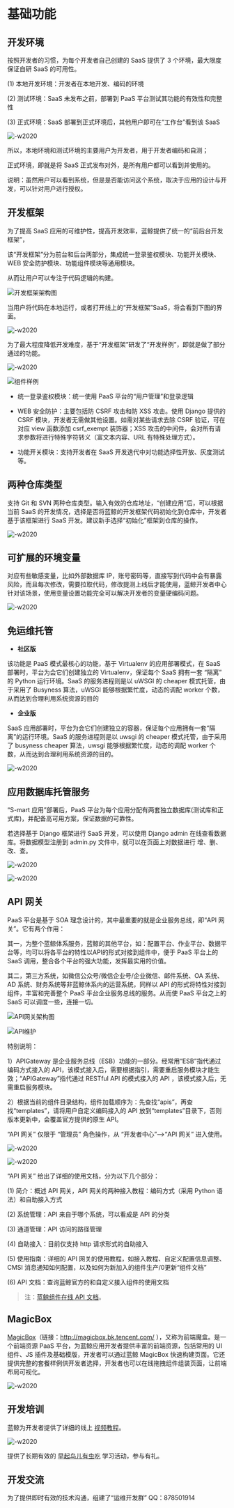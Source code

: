 # 基础功能

## 开发环境

按照开发者的习惯，为每个开发者自己创建的 SaaS 提供了 3 个环境，最大限度保证自研 SaaS 的可用性。

(1) 本地开发环境：开发者在本地开发、编码的环境

(2) 测试环境：SaaS 未发布之前，部署到 PaaS 平台测试其功能的有效性和完整性

(3) 正式环境：SaaS 部署到正式环境后，其他用户即可在“工作台”看到该 SaaS

![-w2020](../../assets/devenv.png)

所以，本地环境和测试环境的主要用户为开发者，用于开发者编码和自测；

正式环境，即就是将 SaaS 正式发布对外，是所有用户都可以看到并使用的。

说明：虽然用户可以看到系统，但是是否能访问这个系统，取决于应用的设计与开发，可以针对用户进行授权。

## 开发框架

为了提高 SaaS 应用的可维护性，提高开发效率，蓝鲸提供了统一的“前后台开发框架”，

该“开发框架”分为前台和后台两部分，集成统一登录鉴权模块、功能开关模块、WEB 安全防护模块、功能组件模块等通用模块。

从而让用户可以专注于代码逻辑的构建。

![开发框架架构图](../../assets/图片22.png)

当用户将代码在本地运行，或者打开线上的“开发框架”SaaS，将会看到下图的界面。

![-w2020](../../assets/framwork.png)

为了最大程度降低开发难度，基于“开发框架”研发了“开发样例”，即就是做了部分通过的功能。

![-w2020](../../assets/framexample.png)

![组件样例](../../assets/图片24.png)

- 统一登录鉴权模块：统一使用 PaaS 平台的“用户管理”和登录逻辑

- WEB 安全防护：主要包括防 CSRF 攻击和防 XSS 攻击。使用 Django 提供的 CSRF 模块，开发者无需做其他设置。如需对某些请求去除 CSRF 验证，可在对应 view 函数添加 csrf_exempt 装饰器；XSS 攻击的中间件，会对所有请求参数将进行特殊字符转义（富文本内容、URL 有特殊处理方式）。

- 功能开关模块：支持开发者在 SaaS 开发迭代中对功能选择性开放、灰度测试等。

## 两种仓库类型

支持 Git 和 SVN 两种仓库类型。输入有效的仓库地址，“创建应用”后，可以根据当前 SaaS 的开发情况，选择是否将蓝鲸的开发框架代码初始化到仓库中，开发者基于该框架进行 SaaS 开发。建议新手选择“初始化”框架到仓库的操作。

![-w2020](../../assets/图片21.png)

## 可扩展的环境变量

对应有些敏感变量，比如外部数据库 IP，账号密码等，直接写到代码中会有暴露风险，而且每次修改，需要拉取代码，修改提测上线后才能使用，蓝鲸开发者中心针对该场景，使用变量设置功能完全可以解决开发者的变量硬编码问题。

![-w2020](../../assets/varible.png)

## 免运维托管

- **社区版**

该功能是 PaaS 模式最核心的功能，基于 Virtualenv 的应用部署模式，在 SaaS 部署时，平台为会它们创建独立的 Virtualenv，保证每个 SaaS 拥有一套 “隔离” 的 Python 运行环境。SaaS 的服务进程则是以 uWSGI 的 cheaper 模式托管，由于采用了 Busyness 算法，uWSGI 能够根据繁忙度，动态的调配 worker 个数，从而达到合理利用系统资源的目的

- **企业版**

SaaS 应用部署时，平台为会它们创建独立的容器，保证每个应用拥有一套“隔离”的运行环境。SaaS 的服务进程则是以 uwsgi 的 cheaper 模式托管，由于采用了 busyness cheaper 算法，uwsgi 能够根据繁忙度，动态的调配 worker 个数，从而达到合理利用系统资源的目的。

![-w2020](../../assets/图片33.png)

## 应用数据库托管服务

“S-mart 应用”部署后，PaaS 平台为每个应用分配有两套独立数据库(测试库和正式库)，并配备高可用方案，保证数据的可靠性。

若选择基于 Django 框架进行 SaaS 开发，可以使用 Django admin 在线查看数据库。将数据模型注册到 admin.py 文件中，就可以在页面上对数据进行 增、删、改、查。

![-w2020](../../assets/图片37.png)

![-w2020](../../assets/图片38.png)

## API 网关

PaaS 平台是基于 SOA 理念设计的，其中最重要的就是企业服务总线，即“API 网关”。它有两个作用：

其一，为整个蓝鲸体系服务，蓝鲸的其他平台，如：配置平台、作业平台、数据平台等，均可以将各平台的特性以API的形式对接到组件中，便于 PaaS 平台上的 SaaS 调用，整合各个平台的强大功能，发挥最实用的价值。

其二，第三方系统，如微信公众号/微信企业号/企业微信、邮件系统、OA 系统、AD 系统、财务系统等非蓝鲸体系内的运营系统，同样以 API 的形式将特性对接到组件，丰富和完善整个 PaaS 平台企业服务总线的服务。从而使 PaaS 平台之上的 SaaS 可以调度一些，连接一切。

![API网关架构图](../../assets/图片27.png)

![API维护](../../assets/图片28.png)

特别说明：

1）APIGateway 是企业服务总线（ESB）功能的一部分。经常用“ESB”指代通过编码方式接入的 API，该模式接入后，需要根据指引，需要重启服务模块才能生效；“APIGateway”指代通过 RESTful API 的模式接入的 API ，该模式接入后，无需重启服务模块。

2）根据当前的组件目录结构，组件加载顺序为：先查找“apis”，再查找“templates”，请将用户自定义编码接入的 API 放到“templates”目录下，否则版本更新中，会覆盖官方提供的原生 API。

“API 网关” 仅限于 “管理员” 角色操作，从 “开发者中心”—>“API 网关” 进入使用。

![-w2020](../../assets/image010.png)

![-w2020](../../assets/image009.png)

“API 网关” 给出了详细的使用文档，分为以下几个部分：

(1) 简介：概述 API 网关，API 网关的两种接入教程：编码方式（采用 Python 语法）和自助接入方式

(2) 系统管理：API 来自于哪个系统，可以看成是 API 的分类

(3) 通道管理：API 访问的路径管理

(4) 自助接入：目前仅支持 http 请求形式的自助接入

(5) 使用指南：详细的 API 网关的使用教程，如接入教程、自定义配置信息调整、CMSI 消息通知如何配置，以及如何为新加入的组件生产/0更新“组件文档”

(6) API 文档：查询蓝鲸官方的和自定义接入组件的使用文档

> 注：[蓝鲸组件在线 API 文档](5.1/API文档/BK_LOGIN/README.md)。

## MagicBox

[MagicBox](http://magicbox.bk.tencent.com/)（链接：http://magicbox.bk.tencent.com/ ），又称为前端魔盒。是一个前端资源 PaaS 平台，为蓝鲸应用开发者提供丰富的前端资源，包括常用的 UI 组件、JS 插件及基础模版，开发者可以通过蓝鲸 MagicBox 快速构建页面。它还提供完整的套餐样例供开发者选择，开发者也可以在线拖拽组件组装页面，让前端布局可视化。

![-w2020](../../assets/image011.png)

## 开发培训

蓝鲸为开发者提供了详细的线上 [视频教程](https://cloud.tencent.com/developer/edu/major-100008)。

![-w2020](../../assets/image013.png)

提供了长期有效的 [早起鸟儿有虫吃](https://bk.tencent.com/s-mart/community/question/440) 学习活动，参与有礼。

## 开发交流

为了提供即时有效的技术沟通，组建了“运维开发群” QQ：878501914
